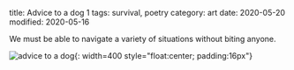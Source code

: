 title: Advice to a dog 1
tags: survival, poetry
category: art
date: 2020-05-20
modified: 2020-05-16

We must be able to navigate a variety of situations without biting anyone.

![advice to a dog]({static}/images/universe/advicetoadog1.png){: width=400 style="float:center; padding:16px"}    
